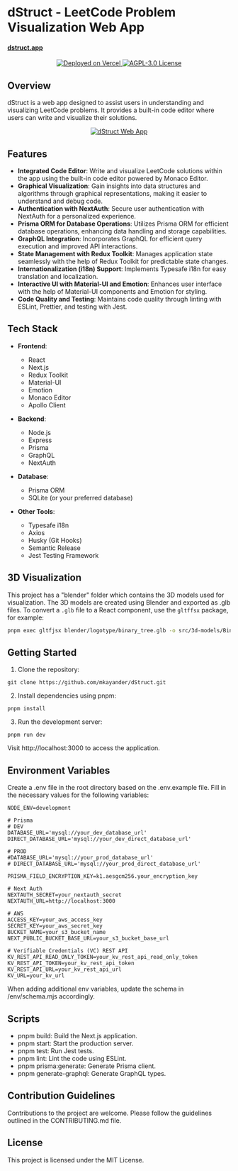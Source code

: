 # dStruct - LeetCode Problem Visualization Web App

#### [dstruct.app](https://dstruct.app/)

<p align="center">
  <a href="https://dstruct.app">
    <img src="https://therealsujitk-vercel-badge.vercel.app/?app=dstruct&style=for-the-badge" alt="Deployed on Vercel" />
  </a>
  <a href="/LICENSE">
    <img src="https://img.shields.io/badge/license-AGPL-blue?style=for-the-badge" alt="AGPL-3.0 License" />
  </a>
</p>

## Overview

dStruct is a web app designed to assist users in understanding and visualizing LeetCode problems. It provides a built-in
code editor where users can write and visualize their solutions.

<p align="center">
  <a href="https://dstruct.app/playground">
    <img src="https://i.imgur.com/Q1FRwaK.png" alt="dStruct Web App" />
  </a>
</p>

## Features

- **Integrated Code Editor**: Write and visualize LeetCode solutions within the app using the built-in code editor
  powered by Monaco Editor.
- **Graphical Visualization**: Gain insights into data structures and algorithms through graphical representations,
  making it easier to understand and debug code.
- **Authentication with NextAuth**: Secure user authentication with NextAuth for a personalized experience.
- **Prisma ORM for Database Operations**: Utilizes Prisma ORM for efficient database operations, enhancing data handling
  and storage capabilities.
- **GraphQL Integration**: Incorporates GraphQL for efficient query execution and improved API interactions.
- **State Management with Redux Toolkit**: Manages application state seamlessly with the help of Redux Toolkit for
  predictable state changes.
- **Internationalization (i18n) Support**: Implements Typesafe i18n for easy translation and localization.
- **Interactive UI with Material-UI and Emotion**: Enhances user interface with the help of Material-UI components and
  Emotion for styling.
- **Code Quality and Testing**: Maintains code quality through linting with ESLint, Prettier, and testing with Jest.

## Tech Stack

- **Frontend**:

  - React
  - Next.js
  - Redux Toolkit
  - Material-UI
  - Emotion
  - Monaco Editor
  - Apollo Client

- **Backend**:

  - Node.js
  - Express
  - Prisma
  - GraphQL
  - NextAuth

- **Database**:

  - Prisma ORM
  - SQLite (or your preferred database)

- **Other Tools**:
  - Typesafe i18n
  - Axios
  - Husky (Git Hooks)
  - Semantic Release
  - Jest Testing Framework

## 3D Visualization

This project has a "blender" folder which contains the 3D models used for visualization. The 3D models are created using
Blender and exported as .glb files.
To convert a `.glb` file to a React component, use the `gltffsx` package, for example:

```bash
pnpm exec gltfjsx blender/logotype/binary_tree.glb -o src/3d-models/BinaryTree.tsx -TtD
```

## Getting Started

1. Clone the repository:

```
git clone https://github.com/mkayander/dStruct.git
```

2. Install dependencies using pnpm:

```
pnpm install
```

3. Run the development server:

```
pnpm run dev
```

Visit http://localhost:3000 to access the application.

## Environment Variables

Create a .env file in the root directory based on the .env.example file. Fill in the necessary values for the following
variables:

```
NODE_ENV=development

# Prisma
# DEV
DATABASE_URL='mysql://your_dev_database_url'
DIRECT_DATABASE_URL='mysql://your_dev_direct_database_url'

# PROD
#DATABASE_URL='mysql://your_prod_database_url'
# DIRECT_DATABASE_URL='mysql://your_prod_direct_database_url'

PRISMA_FIELD_ENCRYPTION_KEY=k1.aesgcm256.your_encryption_key

# Next Auth
NEXTAUTH_SECRET=your_nextauth_secret
NEXTAUTH_URL=http://localhost:3000

# AWS
ACCESS_KEY=your_aws_access_key
SECRET_KEY=your_aws_secret_key
BUCKET_NAME=your_s3_bucket_name
NEXT_PUBLIC_BUCKET_BASE_URL=your_s3_bucket_base_url

# Verifiable Credentials (VC) REST API
KV_REST_API_READ_ONLY_TOKEN=your_kv_rest_api_read_only_token
KV_REST_API_TOKEN=your_kv_rest_api_token
KV_REST_API_URL=your_kv_rest_api_url
KV_URL=your_kv_url
```

When adding additional env variables, update the schema in /env/schema.mjs accordingly.

## Scripts

- pnpm build: Build the Next.js application.
- pnpm start: Start the production server.
- pnpm test: Run Jest tests.
- pnpm lint: Lint the code using ESLint.
- pnpm prisma:generate: Generate Prisma client.
- pnpm generate-graphql: Generate GraphQL types.

## Contribution Guidelines

Contributions to the project are welcome. Please follow the guidelines outlined in the CONTRIBUTING.md file.

## License

This project is licensed under the MIT License.
